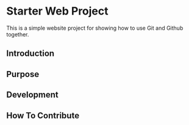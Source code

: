 # Starter Web Project

This is a simple website project for showing how to use Git and Github together.

## Introduction

## Purpose 

## Development

## How To Contribute